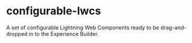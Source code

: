 # configurable-lwcs
A set of configurable Lightning Web Components ready to be drag-and-dropped in to the Experience Builder.
